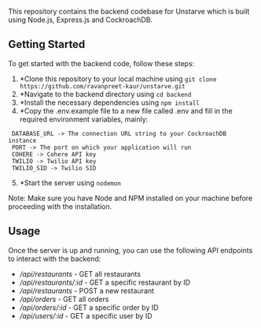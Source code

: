 
This repository contains the backend codebase for Unstarve which is built using Node.js, Express.js and CockroachDB.

## Getting Started

To get started with the backend code, follow these steps:

1. *Clone this repository to your local machine using ``` git clone https://github.com/ravanpreet-kaur/unstarve.git ```
2. *Navigate to the backend directory using ```cd backend ```
3. *Install the necessary dependencies using ```npm install```
4. *Copy the .env.example file to a new file called .env and fill in the required environment variables, mainly:
```
 DATABASE_URL -> The connection URL string to your CockroachDB instance 
 PORT -> The port on which your application will run
 COHERE -> Cohere API key
 TWILIO -> Twilio API key
 TWILIO_SID -> Twilio SID
```
5. *Start the server using ```nodemon```


Note: Make sure you have Node and NPM installed on your machine before proceeding with the installation.

## Usage
Once the server is up and running, you can use the following API endpoints to interact with the backend:

* */api/restaurants* - GET all restaurants
* */api/restaurants/:id* - GET a specific restaurant by ID
* */api/restaurants* - POST a new restaurant
* */api/orders* - GET all orders
* */api/orders/:id* - GET a specific order by ID
* */api/users/:id* - GET a specific user by ID



